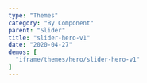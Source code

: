 ```yaml
---
type: "Themes"
category: "By Component"
parent: "Slider"
title: "slider-hero-v1"
date: "2020-04-27"
demos: [
  "iframe/themes/hero/slider-hero-v1"
]
---
```

